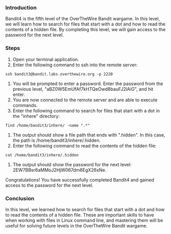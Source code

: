   ### Introduction

Bandit4 is the fifth level of the OverTheWire Bandit wargame. In this level, we will learn how to search for files that start with a dot and how to read the contents of a hidden file. By completing this level, we will gain access to the password for the next level.

### Steps

1. Open your terminal application.
2. Enter the following command to ssh into the remote server:

```
ssh bandit3@bandit.labs.overthewire.org -p 2220
```

1. You will be prompted to enter a password. Enter the password from the previous level, "aBZ0W5EmUfAf7kHTQeOwd8bauFJ2lAiG", and hit enter.
2. You are now connected to the remote server and are able to execute commands.
3. Enter the following command to search for files that start with a dot in the "inhere" directory:

```
find /home/bandit3/inhere/ -name ".*"
```

1. The output should show a file path that ends with ".hidden". In this case, the path is /home/bandit3/inhere/.hidden.
2. Enter the following command to read the contents of the hidden file:

```
cat /home/bandit3/inhere/.hidden
```

1. The output should show the password for the next level: 2EW7BBsr6aMMoJ2HjW067dm8EgX26xNe.

Congratulations! You have successfully completed Bandit4 and gained access to the password for the next level.

### Conclusion

In this level, we learned how to search for files that start with a dot and how to read the contents of a hidden file. These are important skills to have when working with files in Linux command line, and mastering them will be useful for solving future levels in the OverTheWire Bandit wargame.
